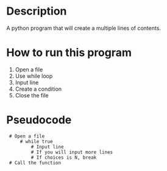 # Description
A python program that will create a multiple lines of contents.

# How to run this program
1. Open a file
2. Use while loop
3. Input line
4. Create a condition
5. Close the file

# Pseudocode
     # Open a file
         # while true
             # Input line
             # If you will input more lines
             # If choices is N, break
     # Call the function

